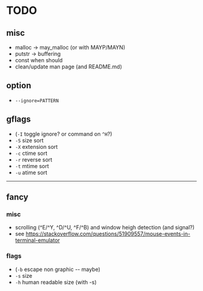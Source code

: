 # TODO
## misc
* malloc -> may_malloc (or with MAYP/MAYN)
* putstr -> buffering
* const when should
* clean/update man page (and README.md)

## option
* `--ignore=PATTERN`

## gflags
* (`-I` toggle ignore? or command on `^H`?)
* `-S` size sort
* `-X` extension sort
* `-c` ctime sort
* `-r` reverse sort
* `-t` mtime sort
* `-u` atime sort

---
## fancy
### misc
* scrolling (^E/^Y, ^D/^U, ^F/^B) and window heigh detection (and signal?)
* see https://stackoverflow.com/questions/51909557/mouse-events-in-terminal-emulator

### flags
* (`-b` escape non graphic -- maybe)
* `-s` size
* `-h` human readable size (with -s)
